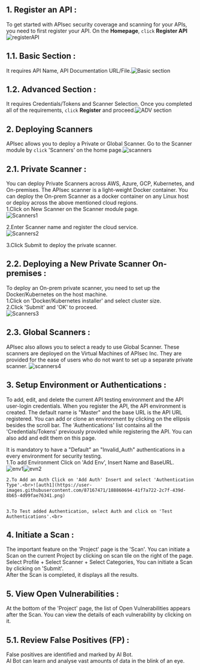 ## **1. Register an API** :
To get started with APIsec security coverage and scanning for your APIs, you need to first register your API.
On the **Homepage**, `click` **Register API** ![registerAPI](https://user-images.githubusercontent.com/87167471/188848252-8770eab9-fce4-490f-a8d8-510bed9640b0.png)


## **1.1. Basic Section** : 
  It requires API Name, API Documentation URL/File.![Basic section](https://user-images.githubusercontent.com/87167471/188849698-5ede3180-941f-4af6-8882-7877506ccb70.png)


## **1.2. Advanced Section** :
  It requires Credentials/Tokens and Scanner Selection.
Once you completed all of the requirements, `click` **Register** and proceed.![ADV section](https://user-images.githubusercontent.com/87167471/188850215-0483a00e-c142-4683-9bbd-1d6eee7e1e13.png)
 


## **2. Deploying Scanners**
APIsec allows you to deploy a Private or Global Scanner. Go to the Scanner module by `click` 'Scanners' on the home page.![scanners](https://user-images.githubusercontent.com/87167471/188850757-9ce11509-019b-4fc8-99d7-51e380240d16.png)


## **2.1. Private Scanner** :
   You can deploy Private Scanners across AWS, Azure, GCP, Kubernetes, and On-premises. The APIsec scanner is a light-weight Docker container. You can      deploy the On-prem Scanner as a docker container on any Linux host or deploy across the above mentioned cloud regions.<br>
  1.Click on New Scanner on the Scanner module page.<br>![Scanners1](https://user-images.githubusercontent.com/87167471/188851748-71c27718-4da2-4c39-bf43-06a1856695a5.png)

  2.Enter Scanner name and register the cloud service.<br>![Scanners2](https://user-images.githubusercontent.com/87167471/188854919-cdf49a54-7228-42b1-8621-65c938dd10ca.png)

  3.Click Submit to deploy the private scanner. <br>

## **2.2. Deploying a New Private Scanner On-premises** :
  To deploy an On-prem private scanner, you need to set up the Docker/Kubernetes on the host machine.<br>
   1.Click on 'Docker/Kubernetes installer' and select cluster size.<br>
   2.Click 'Submit' and 'OK' to proceed.<br>![Scanners3](https://user-images.githubusercontent.com/87167471/188855392-c5624fbb-2ba8-4515-a05a-8b0d3be7c096.png)


## **2.3. Global Scanners** :
  APIsec also allows you to select a ready to use Global Scanner. These scanners are deployed on the Virtual Machines of APIsec Inc. They are provided for the ease of users who do not want to set up a separate private scanner. ![scanners4](https://user-images.githubusercontent.com/87167471/188855688-fc5851a9-6b85-4e58-b7af-e49dbeabd50f.png)
 


## **3. Setup Environment or Authentications** :
  To add, edit, and delete the current API testing environment and the API user-login credentials.
  When you register the API, the API environment is created. The default name is "Master" and the base URL is   the API URL registered. You can add or clone an environment by clicking on the ellipsis besides the scroll bar.
  The 'Authentications' list contains all the 'Credentials/Tokens' previously provided while registering the API. You can also add and edit them on this page.
  
It is mandatory to have a "Default" an "Invalid_Auth" authentications in a every environment for security testing.<br>
    1.To add Environment Click on 'Add Env', Insert Name and BaseURL. <br>![env1](https://user-images.githubusercontent.com/87167471/188856333-c8891cbb-75ef-427d-ad81-3389ce20c899.png)![evn2](https://user-images.githubusercontent.com/87167471/188857013-18d52ee0-2252-42ca-bd5a-88f1b54800ed.png)


    2.To Add an Auth Click on 'Add Auth' Insert and select 'Authentication Type'.<br>![auth1](https://user-images.githubusercontent.com/87167471/188860694-41f7a722-2c7f-439d-8b65-4d99fae76341.png)


    3.To Test added Authentication, select Auth and click on 'Test Authentications'.<br>



## **4. Initiate a Scan** :
  The important feature on the 'Project' page is the 'Scan'. You can initiate a Scan on the current Project by clicking on scan tile on the right of the    page.<br>
  Select Profile + Select Scanner  + Select Categories, You can initiate a Scan by clicking on 'Submit'.<br>
  After the Scan is completed, it displays all the results.   <br>


## **5. View Open Vulnerabilities** :
  At the bottom of the 'Project' page, the list of Open Vulnerabilities appears after the Scan. You can view the details of each vulnerability by clicking on it. 
  
## **5.1. Review False Positives (FP)** : <br>
   False positives are identified and marked by AI Bot.<br> 
    AI Bot can learn and analyse vast amounts of data in the blink of an eye.<br>

 
   
   

